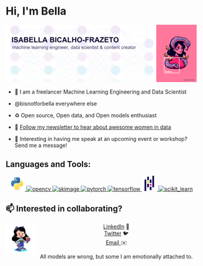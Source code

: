 # Hi, I'm Bella

<img src="https://github.com/bellabf/bellabf/blob/main/github_banner.png?raw=true" alt="banner that says Isabella-Bicalho Frazeto- ml engineer, data scientist and content creator  alongside ai generated cartoon illustration of Isabella">

- 🌟 I am a freelancer Machine Learning Engineering and Data Scientist

- @bisnotforbella everywhere else

- ♻️ Open source, Open data, and Open models enthusiast
  
- 💌 [Follow my newsletter to hear about awesome women in data](https://datalike.substack.com/)

- 📢 Interesting in having me speak at an upcoming event or workshop? Send me a message!

## Languages and Tools:
<p align="center"> 
  <a href="https://www.python.org" target="_blank" rel="noreferrer"> <img src="https://raw.githubusercontent.com/devicons/devicon/master/icons/python/python-original.svg" alt="python" width="40" height="40"/> </a> 
  <a href="https://opencv.org/" target="_blank" rel="noreferrer"> <img src="https://www.vectorlogo.zone/logos/opencv/opencv-icon.svg" alt="opencv" width="40" height="40"/> </a>  
  <a href="https://scikit-image.org/" target="_blank" rel="noreferrer"> <img src="https://scikit-image.org/docs/stable/_static/logo.png" alt="skimage" width="40" height="40"/> </a>
  <a href="https://pytorch.org/" target="_blank" rel="noreferrer"> <img src="https://www.vectorlogo.zone/logos/pytorch/pytorch-icon.svg" alt="pytorch" width="40" height="40"/> </a> 
  <a href="https://www.tensorflow.org" target="_blank" rel="noreferrer"> <img src="https://www.vectorlogo.zone/logos/tensorflow/tensorflow-icon.svg" alt="tensorflow" width="40" height="40"/> </a>
  <a href="https://pandas.pydata.org/" target="_blank" rel="noreferrer"> <img src="https://raw.githubusercontent.com/devicons/devicon/2ae2a900d2f041da66e950e4d48052658d850630/icons/pandas/pandas-original.svg" alt="pandas" width="40" height="40"/> </a> 
  <a href="https://scikit-learn.org/" target="_blank" rel="noreferrer"> <img src="https://upload.wikimedia.org/wikipedia/commons/0/05/Scikit_learn_logo_small.svg" alt="scikit_learn" width="40" height="40"/> </a> 
</p>


## 📫 Interested in collaborating?
<a> <img align="left" width="80" height="80" src="https://github.com/bellabf/bellabf/blob/main/octocat-bella.gif?raw=true"></a>
<p align="center">
   <a href="https://linkedin.com/in/https://www.linkedin.com/in/isabella-frazeto/">LinkedIn</a> 💼  <br>
   <a href="https://twitter.com/bisnotforbella">Twitter</a> 🐦  <br>
   <a href="mailto:bisnotforbella@gmail.com"> Email </a> ✉️ 
</p>

<p align="center">
   <a> All models are wrong, but some I am emotionally attached to.
</p>
